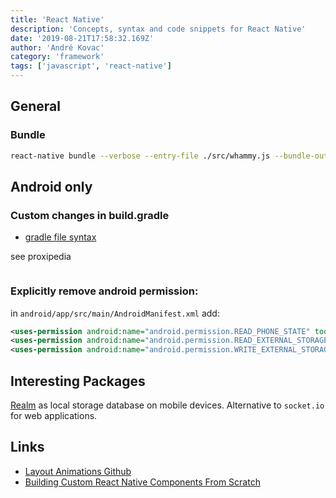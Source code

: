 ```yaml
---
title: 'React Native'
description: 'Concepts, syntax and code snippets for React Native'
date: '2019-08-21T17:58:32.169Z'
author: 'André Kovac'
category: 'framework'
tags: ['javascript', 'react-native']
---
```


## General

### Bundle

```bash
react-native bundle --verbose --entry-file ./src/whammy.js --bundle-output ./bundle/whammy-app.bundle
```

## Android only

### Custom changes in build.gradle

- [gradle file syntax](https://docs.gradle.org/current/userguide/writing_build_scripts.html)

see proxipedia

```groovy

```

### Explicitly remove android permission:

in `android/app/src/main/AndroidManifest.xml` add:

```xml
<uses-permission android:name="android.permission.READ_PHONE_STATE" tools:node="remove"/>
<uses-permission android:name="android.permission.READ_EXTERNAL_STORAGE" tools:node="remove"/>
<uses-permission android:name="android.permission.WRITE_EXTERNAL_STORAGE" tools:node="remove"/>
```

## Interesting Packages

[Realm](https://realm.io/) as local storage database on mobile devices. Alternative to `socket.io` for web applications.

## Links

* [Layout Animations Github](https://github.com/facebook/react-native/blob/master/Libraries/LayoutAnimation/LayoutAnimation.js)
* [Building Custom React Native Components From Scratch](http://moduscreate.com/react_native_custom_components_ios/)